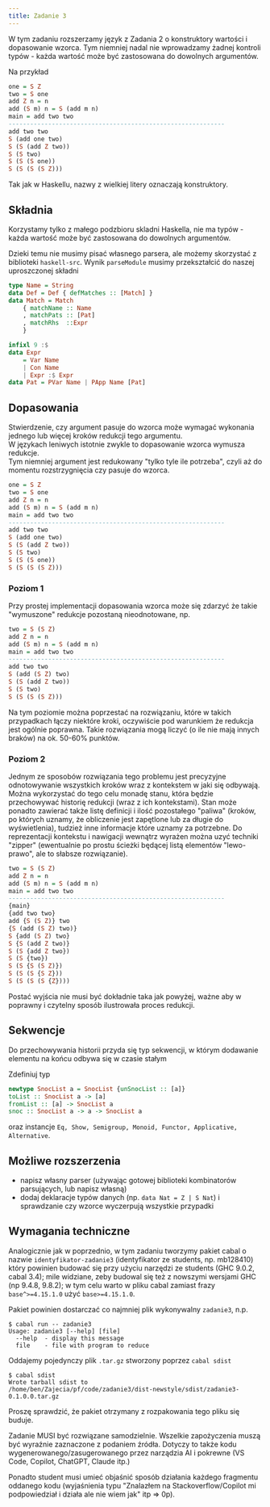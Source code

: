 ```yaml
---
title: Zadanie 3
---
```


W tym zadaniu rozszerzamy język z Zadania 2 o konstruktory wartości i dopasowanie wzorca. Tym niemniej nadal nie wprowadzamy żadnej kontroli typów - każda wartość może być zastosowana do dowolnych argumentów.

Na przykład

``` haskell
one = S Z
two = S one
add Z n = n
add (S m) n = S (add m n)
main = add two two
------------------------------------------------------------
add two two
S (add one two)
S (S (add Z two))
S (S two)
S (S (S one))
S (S (S (S Z)))

```

Tak jak w Haskellu, nazwy z wielkiej litery oznaczają konstruktory.

## Składnia
Korzystamy tylko z małego podzbioru skladni Haskella, nie ma typów - każda wartość może być zastosowana do dowolnych argumentów.

Dzieki temu nie musimy pisać własnego parsera, ale możemy skorzystać z biblioteki `haskell-src`.
Wynik `parseModule`  musimy  przekształcić do naszej uproszczonej składni

``` haskell
type Name = String
data Def = Def { defMatches :: [Match] }
data Match = Match
    { matchName :: Name
    , matchPats :: [Pat]
    , matchRhs  ::Expr
    }

infixl 9 :$
data Expr
    = Var Name
    | Con Name
    | Expr :$ Expr
data Pat = PVar Name | PApp Name [Pat]
```


## Dopasowania

Stwierdzenie, czy argument pasuje do wzorca może wymagać wykonania jednego lub więcej kroków redukcji tego argumentu.<br/>
W językach leniwych istotnie zwykle to dopasowanie wzorca wymusza redukcje.<br/>
Tym niemniej argument jest redukowany "tylko tyle ile potrzeba", czyli aż do momentu rozstrzygnięcia czy pasuje do wzorca.


``` haskell
one = S Z
two = S one
add Z n = n
add (S m) n = S (add m n)
main = add two two
------------------------------------------------------------
add two two
S (add one two)
S (S (add Z two))
S (S two)
S (S (S one))
S (S (S (S Z)))
```

### Poziom 1

Przy prostej implementacji dopasowania wzorca może się zdarzyć że takie "wymuszone" redukcje pozostaną nieodnotowane, np.

``` haskell
two = S (S Z)
add Z n = n
add (S m) n = S (add m n)
main = add two two
------------------------------------------------------------
add two two
S (add (S Z) two)
S (S (add Z two))
S (S two)
S (S (S (S Z)))
```

Na tym poziomie można poprzestać na rozwiązaniu, które w takich przypadkach łączy niektóre kroki, oczywiście pod warunkiem że redukcja jest ogólnie poprawna.
Takie rozwiązania mogą liczyć (o ile nie mają innych braków) na ok. 50-60% punktów.


### Poziom 2

Jednym ze sposobów rozwiązania tego problemu jest precyzyjne odnotowywanie wszystkich kroków wraz z kontekstem w jaki się odbywają. Można wykorzystać do tego celu monadę stanu, która będzie przechowywać historię redukcji (wraz z ich kontekstami).
Stan może ponadto zawierać także listę definicji i ilość pozostałego "paliwa" (kroków, po których uznamy, że obliczenie jest zapętlone lub za długie do wyświetlenia), tudzież inne informacje które uznamy za potrzebne.
Do reprezentacji kontekstu i nawigacji wewnątrz wyrażen można uzyć techniki "zipper" (ewentualnie po prostu ścieżki będącej listą elementów "lewo-prawo", ale to słabsze rozwiązanie).

``` haskell
two = S (S Z)
add Z n = n
add (S m) n = S (add m n)
main = add two two
------------------------------------------------------------
{main}
{add two two}
add {S (S Z)} two
{S (add (S Z) two)}
S {add (S Z) two}
S {S (add Z two)}
S (S {add Z two})
S (S {two})
S (S {S (S Z)})
S (S (S {S Z}))
S (S (S (S {Z})))
```

Postać wyjścia nie musi być dokładnie taka jak powyżej, ważne aby w poprawny i czytelny sposób ilustrowała proces redukcji.

## Sekwencje

Do przechowywania historii przyda się typ sekwencji, w którym dodawanie elementu na końcu odbywa się w czasie stałym

Zdefiniuj typ

``` haskell
newtype SnocList a = SnocList {unSnocList :: [a]}
toList :: SnocList a -> [a]
fromList :: [a] -> SnocList a
snoc :: SnocList a -> a -> SnocList a
```

oraz instancje `Eq, Show, Semigroup, Monoid, Functor, Applicative, Alternative`.

## Możliwe rozszerzenia
- napisz własny parser (używając gotowej biblioteki kombinatorów parsujących, lub napisz własną)
- dodaj deklaracje typów danych (np. `data Nat = Z | S Nat`) i sprawdzanie czy wzorce wyczerpują wszystkie przypadki

## Wymagania techniczne

Analogicznie jak w poprzednio, w tym zadaniu tworzymy pakiet cabal o nazwie `identyfikator-zadanie3`
(identyfikator ze students, np. mb128410)
który powinien budować się przy użyciu narzędzi ze students (GHC 9.0.2, cabal 3.4);
mile widziane, zeby budowal się też z nowszymi wersjami GHC (np 9.4.8, 9.8.2);
w tym celu warto w pliku cabal zamiast frazy `base^>=4.15.1.0` użyć `base>=4.15.1.0`.

Pakiet powinien dostarczać co najmniej plik wykonywalny `zadanie3`, n.p.

```
$ cabal run -- zadanie3
Usage: zadanie3 [--help] [file]
  --help  - display this message
  file    - file with program to reduce
```

Oddajemy pojedynczy plik `.tar.gz` stworzony poprzez `cabal sdist`

```
$ cabal sdist
Wrote tarball sdist to
/home/ben/Zajecia/pf/code/zadanie3/dist-newstyle/sdist/zadanie3-0.1.0.0.tar.gz
```

Proszę sprawdzić, że pakiet otrzymany z rozpakowania tego pliku się buduje.

Zadanie MUSI być rozwiązane samodzielnie.
Wszelkie zapożyczenia muszą być wyraźnie zaznaczone z podaniem źródła.
Dotyczy to także kodu wygenerowanego/zasugerowanego przez narządzia AI i pokrewne
(VS Code, Copilot, ChatGPT, Claude itp.)

Ponadto student musi umieć objaśnić sposób działania każdego fragmentu oddanego kodu
(wyjaśnienia typu "Znalazłem na Stackoverflow/Copilot mi podpowiedział i działa ale nie wiem jak" itp => 0p).
